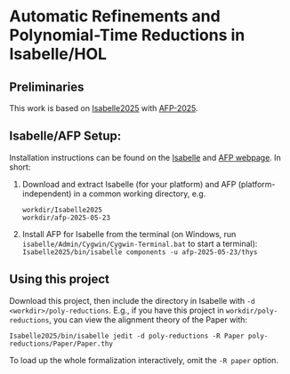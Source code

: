 # Automatic Refinements and Polynomial-Time Reductions in Isabelle/HOL

## Preliminaries

This work is based on [Isabelle2025](https://isabelle.in.tum.de) with [AFP-2025](https://www.isa-afp.org/download/).

## Isabelle/AFP Setup:
Installation instructions can be found on the [Isabelle](https://isabelle.in.tum.de/installation.html) and [AFP webpage](https://www.isa-afp.org/help/).
In short:

1. Download and extract Isabelle (for your platform) and AFP (platform-independent) in a common working directory, e.g.
   ```
   workdir/Isabelle2025
   workdir/afp-2025-05-23
   ```

2. Install AFP for Isabelle from the terminal
   (on Windows, run `isabelle/Admin/Cygwin/Cygwin-Terminal.bat` to start a terminal):
   `Isabelle2025/bin/isabelle components -u afp-2025-05-23/thys`

## Using this project
Download this project, then include the directory in Isabelle with `-d <workdir>/poly-reductions`.
E.g., if you have this project in `workdir/poly-reductions`,
you can view the alignment theory of the Paper with:
```
Isabelle2025/bin/isabelle jedit -d poly-reductions -R Paper poly-reductions/Paper/Paper.thy
```
To load up the whole formalization interactively, omit the `-R paper` option.